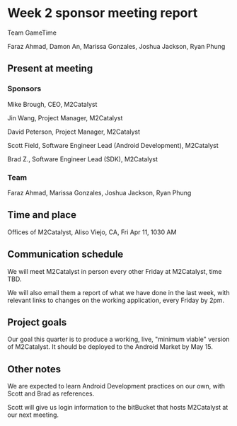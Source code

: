 # Week 2 sponsor meeting report

Team GameTime

Faraz Ahmad, Damon An, Marissa Gonzales, Joshua Jackson, Ryan Phung

## Present at meeting

### Sponsors

Mike Brough, CEO, M2Catalyst  

Jin Wang, Project Manager, M2Catalyst

David Peterson, Project Manager, M2Catalyst

Scott Field, Software Engineer Lead (Android Development), M2Catalyst

Brad Z., Software Engineer Lead (SDK), M2Catalyst

### Team

Faraz Ahmad, Marissa Gonzales, Joshua Jackson, Ryan Phung

## Time and place

Offices of M2Catalyst, Aliso Viejo, CA, Fri Apr 11, 1030 AM

## Communication schedule

We will meet M2Catalyst in person every other Friday at M2Catalyst, time TBD.

We will also email them a report of what we have done in the last week, with relevant links to changes on the working application, every Friday by 2pm.

## Project goals

Our goal this quarter is to produce a working, live, "minimum viable" version of M2Catalyst. It should be deployed to the Android Market by May 15. 

## Other notes

We are expected to learn Android Development practices on our own, with Scott and Brad as references. 

Scott will give us login information to the bitBucket that hosts M2Catalyst at our next meeting.
